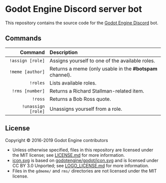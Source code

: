 # Godot Engine Discord server bot

This repository contains the source code for the [Godot Engine Discord](https://godotengine.org/community) bot.

## Commands

| Command            | Description                                               |
|    ---:            | :---                                                      |
| `!assign [role]`   | Assigns yourself to one of the available roles.           |
| `!meme [author]`   | Returns a meme (only usable in the **#botspam** channel). |
| `!roles`           | Lists available roles.                                    |
| `!rms [number]`    | Returns a Richard Stallman-related item.                  |
| `!ross`            | Returns a Bob Ross quote.                                 |
| `!unassign [role]` | Unassigns yourself from a role.                           |

## License

Copyright © 2016-2019 Godot Engine contributors

- Unless otherwise specified, files in this repository are licensed under
  the MIT license; see [LICENSE.md](LICENSE.md) for more information.
- [icon.svg](icon.svg) is based on
  [godotengine/godot/icon.svg](https://github.com/godotengine/godot/blob/master/icon.svg)
  and is licensed under CC BY 3.0 Unported; see
  [LOGO_LICENSE.md](https://github.com/godotengine/godot/blob/master/LOGO_LICENSE.md)
  for more information.
- Files in the `gdmeme/` and `rms/` directories are not licensed under
  the MIT license.

